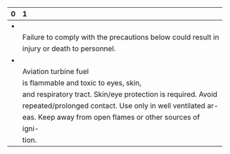 | 0   | 1                                                             |
|:----|:--------------------------------------------------------------|
| •   |                                                               |
|     | Failure to comply with the precautions below could result in  |
|     | injury or death to personnel.                                 |
| •   |                                                               |
|     | Aviation turbine fuel                                         |
|     | is flammable and toxic to eyes, skin,                         |
|     | and respiratory tract. Skin/eye protection is required. Avoid |
|     | repeated/prolonged contact. Use only in well ventilated ar-   |
|     | eas. Keep away from open flames or other sources of           |
|     | igni-                                                         |
|     | tion.                                                         |